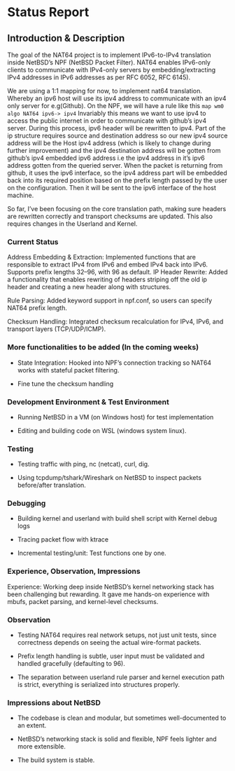 # Status Report

## **Introduction & Description**

The goal of the NAT64 project is to implement IPv6-to-IPv4 translation inside NetBSD’s NPF (NetBSD Packet Filter).
NAT64 enables IPv6-only clients to communicate with IPv4-only servers by embedding/extracting IPv4 addresses in IPv6 addresses as per RFC 6052, RFC 6145).

We are using a 1:1 mapping for now, to implement nat64 translation.
Whereby an ipv6 host will use its ipv4 address to communicate with an ipv4 only server for e.g(Github).
On the NPF, we will have a rule like this `map wm0 algo NAT64 ipv6-> ipv4`
Invariably this means we want to use ipv4 to access the public internet in order to communicate with github’s ipv4 server.
During this process, ipv6 header will be rewritten to ipv4. Part of the ip structure requires source and destination address so our new ipv4 source address will be the Host ipv4 address (which is likely to change during further improvement) and the ipv4 destination address will be gotten from github’s ipv4 embedded ipv6 address i.e the ipv4 address in it’s ipv6 address gotten from the queried server.
When the packet is returning from github, it uses the ipv6 interface, so the ipv4 address part will be embedded back into its required position based on the prefix length passed by the user on the configuration. Then it will be sent to the ipv6 interface of the host machine.

So far, I’ve been focusing on the core translation path, making sure headers are rewritten correctly and transport checksums are updated. This also requires changes in the Userland and Kernel.

### Current Status

Address Embedding & Extraction: Implemented functions that are responsible to extract IPv4 from IPv6 and embed IPv4 back into IPv6. Supports prefix lengths 32–96, with 96 as default.
IP Header Rewrite: Added a functionality that enables rewriting of headers striping off the old ip header and creating a new header along with structures.

Rule Parsing: Added keyword support in npf.conf, so users can specify NAT64 prefix length.

Checksum Handling: Integrated checksum recalculation for IPv4, IPv6, and transport layers (TCP/UDP/ICMP).

### More functionalities to be added (In the coming weeks)

- State Integration: Hooked into NPF’s connection tracking so NAT64 works with stateful packet filtering.

- Fine tune the checksum handling

### Development Environment & Test Environment

- Running NetBSD in a VM (on Windows host) for test implementation

- Editing and building code on WSL (windows system linux).

### Testing

- Testing traffic with ping, nc (netcat), curl, dig.

- Using tcpdump/tshark/Wireshark on NetBSD to inspect packets before/after translation.

### Debugging

- Building kernel and userland with build shell script with Kernel debug logs

- Tracing packet flow with ktrace

- Incremental testing/unit: Test functions one by one.

### Experience, Observation, Impressions

Experience: Working deep inside NetBSD’s kernel networking stack has been challenging but rewarding. It gave me hands-on experience with mbufs, packet parsing, and kernel-level checksums.

### Observation

- Testing NAT64 requires real network setups, not just unit tests, since correctness depends on seeing the actual wire-format packets.

- Prefix length handling is subtle, user input must be validated and handled gracefully (defaulting to 96).

- The separation between userland rule parser and kernel execution path is strict, everything is serialized into structures properly.

### Impressions about NetBSD

- The codebase is clean and modular, but sometimes well-documented to an extent.

- NetBSD’s networking stack is solid and flexible, NPF feels lighter and more extensible.

- The build system is stable.
